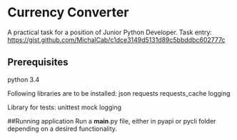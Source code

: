 # Currency Converter
A practical task for a position of Junior Python Developer.
Task entry: https://gist.github.com/MichalCab/c1dce3149d5131d89c5bbddbc602777c

## Prerequisites
python 3.4

Following libraries are to be installed:
json
requests
requests_cache
logging

Library for tests:
unittest
mock
logging

##Running application
Run a __main__.py file, either in pyapi or pycli folder depending on a desired functionality.






